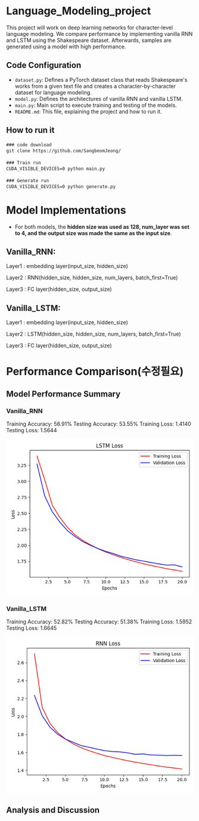 # Language_Modeling_project

This project will work on deep learning networks for character-level language modeling. We compare performance by implementing vanilla RNN and LSTM using the Shakespeare dataset. Afterwards, samples are generated using a model with high performance.

## Code Configuration

- `dataset.py`: Defines a PyTorch dataset class that reads Shakespeare's works from a given text file and creates a character-by-character dataset for language modeling.
- `model.py`: Defines the architectures of vanilla RNN and vanilla LSTM.
- `main.py`: Main script to execute training and testing of the models.
- `README.md`: This file, explaining the project and how to run it.

## How to run it 
```
### code download
git clone https://github.com/SangbeomJeong/

### Train run
CUDA_VISIBLE_DEVICES=0 python main.py

### Generate run 
CUDA_VISIBLE_DEVICES=0 python generate.py
```

# Model Implementations
* For both models, the **hidden size was used as 128, num_layer was set to 4, and the output size was made the same as the input size**.
## Vanilla_RNN:

Layer1 : embedding layer(input_size, hidden_size)

Layer2 : RNN(hidden_size, hidden_size, num_layers, batch_first=True)

Layer3 : FC layer(hidden_size, output_size)

## Vanilla_LSTM:

Layer1 : embedding layer(input_size, hidden_size)

Layer2 : LSTM(hidden_size, hidden_size, num_layers, batch_first=True)

Layer3 : FC layer(hidden_size, output_size)


# Performance Comparison(수정필요)

## Model Performance Summary
### Vanilla_RNN

Training Accuracy: 56.91%
Testing Accuracy: 53.55%
Training Loss: 1.4140
Testing Loss: 1.5644

![Uploading training_testing_metrics.png…](figures/LSTM_loss.png)

### Vanilla_LSTM

Training Accuracy: 52.82%
Testing Accuracy: 51.38%
Training Loss: 1.5952
Testing Loss: 1.6645

![Uploading training_testing_metrics.png…](figures/RNN_loss.png)

## Analysis and Discussion



